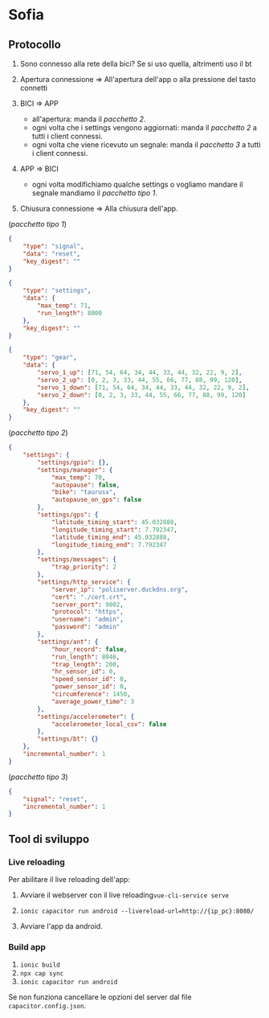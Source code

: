 # Sofia

## Protocollo

1. Sono connesso alla rete della bici? Se si uso quella, altrimenti uso il bt

1. Apertura connessione => All'apertura dell'app o alla pressione del tasto connetti

1. BICI => APP
    - all'apertura: manda il *pacchetto 2*.
    - ogni volta che i settings vengono aggiornati: manda il *pacchetto 2* a tutti i client connessi.
    - ogni volta che viene ricevuto un segnale: manda il *pacchetto 3* a tutti i client connessi.

1. APP => BICI
    - ogni volta modifichiamo qualche settings o vogliamo mandare il segnale mandiamo il *pacchetto tipo 1*.

1. Chiusura connessione => Alla chiusura dell'app.

(*pacchetto tipo 1*)

```json
{
    "type": "signal",
    "data": "reset",
    "key_digest": ""
}

{
    "type": "settings",
    "data": {
        "max_temp": 71,
        "run_length": 8000
    },
    "key_digest": ""
}

{
    "type": "gear",
    "data": {
        "servo_1_up": [71, 54, 64, 34, 44, 33, 44, 32, 22, 9, 2],
        "servo_2_up": [0, 2, 3, 33, 44, 55, 66, 77, 88, 99, 120],
        "servo_1_down": [71, 54, 64, 34, 44, 33, 44, 32, 22, 9, 2],
        "servo_2_down": [0, 2, 3, 33, 44, 55, 66, 77, 88, 99, 120]
    },
    "key_digest": ""
}
```

(*pacchetto tipo 2*)

```json
{
    "settings": {
        "settings/gpio": {},
        "settings/manager": {
            "max_temp": 70,
            "autopause": false,
            "bike": "taurusx",
            "autopause_on_gps": false
        },
        "settings/gps": {
            "latitude_timing_start": 45.032888,
            "longitude_timing_start": 7.792347,
            "latitude_timing_end": 45.032888,
            "longitude_timing_end": 7.792347
        },
        "settings/messages": {
            "trap_priority": 2
        },
        "settings/http_service": {
            "server_ip": "poliserver.duckdns.org",
            "cert": "./cert.crt",
            "server_port": 9002,
            "protocol": "https",
            "username": "admin",
            "password": "admin"
        },
        "settings/ant": {
            "hour_record": false,
            "run_length": 8046,
            "trap_length": 200,
            "hr_sensor_id": 0,
            "speed_sensor_id": 0,
            "power_sensor_id": 0,
            "circumference": 1450,
            "average_power_time": 3
        },
        "settings/accelerometer": {
            "accelerometer_local_csv": false
        },
        "settings/bt": {}
    },
    "incremental_number": 1
}
```

(*pacchetto tipo 3*)

```json
{
    "signal": "reset",
    "incremental_number": 1
}

```

## Tool di sviluppo

### Live reloading

Per abilitare il live reloading dell'app:

1. Avviare il webserver con il live reloading`vue-cli-service serve`

2. `ionic capacitor run android --livereload-url=http://{ip_pc}:8080/`

3. Avviare l'app da android.

### Build app

1. `ionic build`
2. `npx cap sync`
3. `ionic capacitor run android`

Se non funziona cancellare le opzioni del server dal file `capacitor.config.json`.
